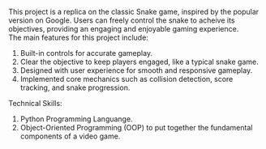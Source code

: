 This project is a replica on the classic Snake game, inspired by the popular version on Google. Users can freely control the snake to acheive its objectives, providing an engaging and enjoyable gaming experience.<br/>
The main features for this project include: 
1. Built-in controls for accurate gameplay.
2. Clear the objective to keep players engaged, like a typical snake game.
3. Designed with user experience for smooth and responsive gameplay.
4. Implemented core mechanics such as collision detection, score tracking, and snake progression. 

Technical Skills: 
1. Python Programming Languange.
2. Object-Oriented Programming (OOP) to put together the fundamental components of a video game.
